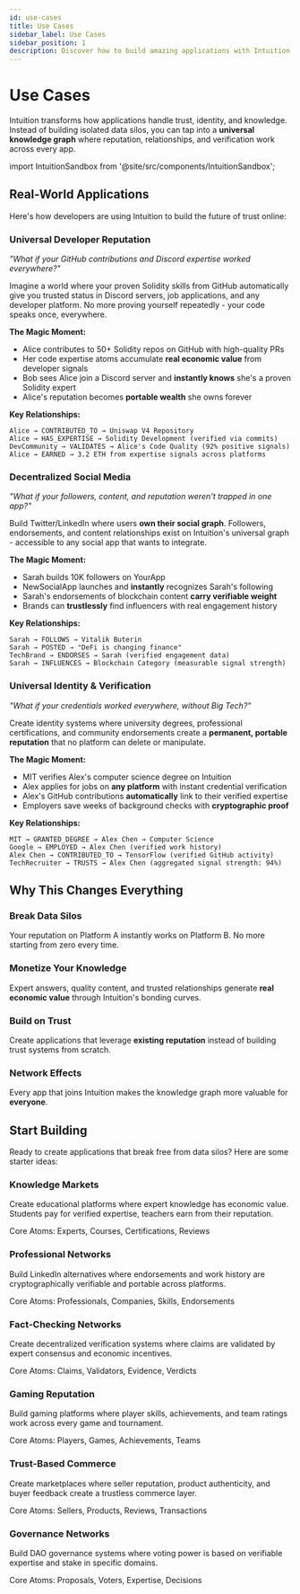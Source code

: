 ```yaml
---
id: use-cases
title: Use Cases
sidebar_label: Use Cases
sidebar_position: 1
description: Discover how to build amazing applications with Intuition's decentralized knowledge graph
---
```


# Use Cases

Intuition transforms how applications handle trust, identity, and knowledge. Instead of building isolated data silos, you can tap into a **universal knowledge graph** where reputation, relationships, and verification work across every app.

import IntuitionSandbox from '@site/src/components/IntuitionSandbox';



<IntuitionSandbox />

## Real-World Applications

Here's how developers are using Intuition to build the future of trust online:

### **Universal Developer Reputation**

*"What if your GitHub contributions and Discord expertise worked everywhere?"*

Imagine a world where your proven Solidity skills from GitHub automatically give you trusted status in Discord servers, job applications, and any developer platform. No more proving yourself repeatedly - your code speaks once, everywhere.

<div style={{ 
  backgroundColor: 'var(--ifm-color-emphasis-50)', 
  padding: '1.5rem', 
  borderRadius: '8px', 
  marginBottom: '2rem',
  border: '1px solid var(--ifm-color-emphasis-300)'
}}>

**The Magic Moment:**
- Alice contributes to 50+ Solidity repos on GitHub with high-quality PRs
- Her code expertise atoms accumulate **real economic value** from developer signals
- Bob sees Alice join a Discord server and **instantly knows** she's a proven Solidity expert
- Alice's reputation becomes **portable wealth** she owns forever

**Key Relationships:**
```
Alice → CONTRIBUTED_TO → Uniswap V4 Repository
Alice → HAS_EXPERTISE → Solidity Development (verified via commits)
DevCommunity → VALIDATES → Alice's Code Quality (92% positive signals)
Alice → EARNED → 3.2 ETH from expertise signals across platforms
```

</div>

### **Decentralized Social Media**

*"What if your followers, content, and reputation weren't trapped in one app?"*

Build Twitter/LinkedIn where users **own their social graph**. Followers, endorsements, and content relationships exist on Intuition's universal graph - accessible to any social app that wants to integrate.

<div style={{ 
  backgroundColor: 'var(--ifm-color-emphasis-50)', 
  padding: '1.5rem', 
  borderRadius: '8px', 
  marginBottom: '2rem',
  border: '1px solid var(--ifm-color-emphasis-300)'
}}>

**The Magic Moment:**
- Sarah builds 10K followers on YourApp
- NewSocialApp launches and **instantly** recognizes Sarah's following
- Sarah's endorsements of blockchain content **carry verifiable weight**
- Brands can **trustlessly** find influencers with real engagement history

**Key Relationships:**
```
Sarah → FOLLOWS → Vitalik Buterin
Sarah → POSTED → "DeFi is changing finance"
TechBrand → ENDORSES → Sarah (verified engagement data)
Sarah → INFLUENCES → Blockchain Category (measurable signal strength)
```

</div>

### **Universal Identity & Verification**

*"What if your credentials worked everywhere, without Big Tech?"*

Create identity systems where university degrees, professional certifications, and community endorsements create a **permanent, portable reputation** that no platform can delete or manipulate.

<div style={{ 
  backgroundColor: 'var(--ifm-color-emphasis-50)', 
  padding: '1.5rem', 
  borderRadius: '8px', 
  marginBottom: '2rem',
  border: '1px solid var(--ifm-color-emphasis-300)'
}}>

**The Magic Moment:**
- MIT verifies Alex's computer science degree on Intuition
- Alex applies for jobs on **any platform** with instant credential verification
- Alex's GitHub contributions **automatically** link to their verified expertise
- Employers save weeks of background checks with **cryptographic proof**

**Key Relationships:**
```
MIT → GRANTED_DEGREE → Alex Chen → Computer Science
Google → EMPLOYED → Alex Chen (verified work history)
Alex Chen → CONTRIBUTED_TO → TensorFlow (verified GitHub activity)
TechRecruiter → TRUSTS → Alex Chen (aggregated signal strength: 94%)
```

</div>

## Why This Changes Everything

### **Break Data Silos**
Your reputation on Platform A instantly works on Platform B. No more starting from zero every time.

### **Monetize Your Knowledge**
Expert answers, quality content, and trusted relationships generate **real economic value** through Intuition's bonding curves.

### **Build on Trust**
Create applications that leverage **existing reputation** instead of building trust systems from scratch.

### **Network Effects**
Every app that joins Intuition makes the knowledge graph more valuable for **everyone**.

## Start Building

Ready to create applications that break free from data silos? Here are some starter ideas:

<div className="uniform-card-grid">

<div className="uniform-card">
<h3 className="uniform-card-title">Knowledge Markets</h3>
<p className="uniform-card-content">
Create educational platforms where expert knowledge has economic value. Students pay for verified expertise, teachers earn from their reputation.
</p>
<div style={{ fontSize: '0.9rem', color: 'var(--ifm-color-emphasis-600)', fontWeight: '500', marginTop: '1rem' }}>
Core Atoms: Experts, Courses, Certifications, Reviews
</div>
</div>

<div className="uniform-card">
<h3 className="uniform-card-title">Professional Networks</h3>
<p className="uniform-card-content">
Build LinkedIn alternatives where endorsements and work history are cryptographically verifiable and portable across platforms.
</p>
<div style={{ fontSize: '0.9rem', color: 'var(--ifm-color-emphasis-600)', fontWeight: '500', marginTop: '1rem' }}>
Core Atoms: Professionals, Companies, Skills, Endorsements
</div>
</div>

<div className="uniform-card">
<h3 className="uniform-card-title">Fact-Checking Networks</h3>
<p className="uniform-card-content">
Create decentralized verification systems where claims are validated by expert consensus and economic incentives.
</p>
<div style={{ fontSize: '0.9rem', color: 'var(--ifm-color-emphasis-600)', fontWeight: '500', marginTop: '1rem' }}>
Core Atoms: Claims, Validators, Evidence, Verdicts
</div>
</div>

<div className="uniform-card">
<h3 className="uniform-card-title">Gaming Reputation</h3>
<p className="uniform-card-content">
Build gaming platforms where player skills, achievements, and team ratings work across every game and tournament.
</p>
<div style={{ fontSize: '0.9rem', color: 'var(--ifm-color-emphasis-600)', fontWeight: '500', marginTop: '1rem' }}>
Core Atoms: Players, Games, Achievements, Teams
</div>
</div>

<div className="uniform-card">
<h3 className="uniform-card-title">Trust-Based Commerce</h3>
<p className="uniform-card-content">
Create marketplaces where seller reputation, product authenticity, and buyer feedback create a trustless commerce layer.
</p>
<div style={{ fontSize: '0.9rem', color: 'var(--ifm-color-emphasis-600)', fontWeight: '500', marginTop: '1rem' }}>
Core Atoms: Sellers, Products, Reviews, Transactions
</div>
</div>

<div className="uniform-card">
<h3 className="uniform-card-title">Governance Networks</h3>
<p className="uniform-card-content">
Build DAO governance systems where voting power is based on verifiable expertise and stake in specific domains.
</p>
<div style={{ fontSize: '0.9rem', color: 'var(--ifm-color-emphasis-600)', fontWeight: '500', marginTop: '1rem' }}>
Core Atoms: Proposals, Voters, Expertise, Decisions
</div>
</div>

</div> 